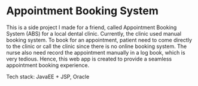 # Appointment Booking System

This is a side project I made for a friend, called Appointment Booking System (ABS) for a local dental clinic.
Currently, the clinic used manual booking system. To book for an appointment, patient need to come directly to the clinic or call the clinic since there is no online booking system. 
The nurse also need record the appointment manually in a log book, which is very tedious. Hence, this web app is created to provide a seamless appointment booking experience.

Tech stack: JavaEE + JSP, Oracle
